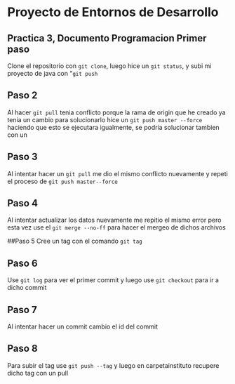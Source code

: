 # Proyecto de Entornos de Desarrollo

## Practica 3, Documento Programacion Primer paso
Clone el repositorio con `git clone`, luego hice un `git status`, y subi mi proyecto 
de java con "`git push`

## Paso 2
Al hacer `git pull` tenia conflicto porque la rama de origin que he creado ya tenia un cambio
para solucionarlo hice un `git push master --force` haciendo que esto se ejecutara igualmente, se podria
solucionar tambien con un 

## Paso 3
Al intentar hacer un `git pull` me dio el mismo conflicto nuevamente y repeti el proceso de `git push master--force`

## Paso 4
 Al intentar actualizar los datos nuevamente me repitio el mismo error pero esta vez use el `git merge --no-ff` para hacer el mergeo de dichos archivos

##Paso 5
 Cree un tag con el comando `git tag`

## Paso 6
Use `git log` para ver el primer commit y luego use `git checkout` para ir a dicho commit

## Paso 7
Al intentar hacer un commit cambio el id del commit

## Paso 8
 Para subir el tag use `git push --tag` y luego en carpetainstituto recupere dicho tag con un pull 